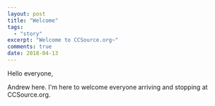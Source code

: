 ```yaml
---
layout: post
title: "Welcome"
tags:
  - "story"
excerpt: "Welcome to CCSource.org~"
comments: true
date: 2018-04-13
---
```

Hello everyone,

Andrew here. I'm here to welcome everyone arriving and stopping at CCSource.org.
